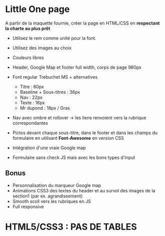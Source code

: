 # Little One page

A partir de la maquette fournie, créer la page en HTML/CSS en **respectant la charte au plus prêt**
* Utilisez le rem comme unité pour la font.
* Utilisez des images au choix
* Couleurs libres

* Header, Google Map et footer full width, corps de page 980px
* Font regular Trebuchet MS + alternatives
  * Titre : 60px
  * Baseline + Sous-titres : 36px
  * Nav : 22px
  * Texte : 16px
  * Mr dupond : 18px / Gras
* Nav avec ombre et rollover -> les liens renvoient vers la rubrique correspondantes
* Pictos devant chaque sous-titre, dans le footer et dans les champs du formulaire en utilisant **Font-Awesome** en version CSS
* Intégration d'une vraie Google map
* Formulaire sans check JS mais avec les bons types d'input

## Bonus
* Personnalisation du marqueur Google map
* Animations CSS3 des textes du header et au survol des images de la section1 (par ex. agrandissement)
* Smooth scoll vers les rubriques en JS
* Full responsive

# HTML5/CSS3 : PAS DE TABLES
